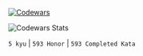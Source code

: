 <div >

[![Codewars](https://www.codewars.com/users/Grigoret%20Petr/badges/large)](https://www.codewars.com/users/Grigoret%20Petr)

![Codewars Stats](https://github.r2v.ch/codewars?user=Grigoret%20Petr&name=true&top_languages=true&theme=gradient)

`5 kyu` | `593 Honor` | `593 Completed Kata`

</div>
